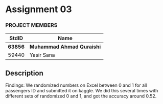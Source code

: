 # Assignment 03
### PROJECT MEMBERS ###
StdID | Name
------------ | -------------
**63856** | **Muhammad Ahmad Quraishi** <!--this is the group leader in bold-->
59440 | Yasir Sana
<!-- Replace name and student ids with acutally group member names and ids-->

## Description ##
Findings: We randomized numbers on Excel between 0 and 1 for all passengers ID and submitted it on kaggle. We did this several times with different sets of randomized 0 and 1, and got the accuracy around 0.52.  
